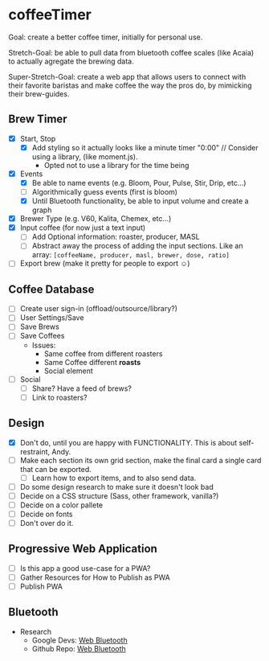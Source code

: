 # coffeeTimer

Goal: create a better coffee timer, initially for personal use.

Stretch-Goal: be able to pull data from bluetooth coffee scales (like Acaia) to actually agregate the brewing data.

Super-Stretch-Goal: create a web app that allows users to connect with their favorite baristas and make coffee the way the pros do, by mimicking their brew-guides.

## Brew Timer

- [x] Start, Stop
    - [x] Add styling so it actually looks like a minute timer "0:00" // Consider using a library, (like moment.js).
        - Opted not to use a library for the time being
- [x] Events
    - [x] Be able to name events (e.g. Bloom, Pour, Pulse, Stir, Drip, etc...)
    - [ ] Algorithmically guess events (first is bloom) 
    - [x] Until Bluetooth functionality, be able to input volume and create a graph
- [x] Brewer Type (e.g. V60, Kalita, Chemex, etc...)
- [x] Input coffee (for now just a text input)
    - [ ] Add Optional information: roaster, producer, MASL
    - [ ] Abstract away the process of adding the input sections. Like an array: ```[coffeeName, producer, masl, brewer, dose, ratio]```
- [ ] Export brew (make it pretty for people to export ☺️)

## Coffee Database

- [ ] Create user sign-in (offload/outsource/library?)
- [ ] User Settings/Save
- [ ] Save Brews
- [ ] Save Coffees
    - Issues:
        - Same coffee from different roasters
        - Same Coffee different **roasts**
        - Social element
- [ ] Social
    - [ ] Share? Have a feed of brews?
    - [ ] Link to roasters?

## Design

- [x] Don't do, until you are happy with FUNCTIONALITY. This is about self-restraint, Andy.
- [ ] Make each section its own grid section, make the final card a single card that can be exported.
    - [ ] Learn how to export items, and to also send data. 
- [ ] Do some design research to make sure it doesn't look bad
- [ ] Decide on a CSS structure (Sass, other framework, vanilla?)
- [ ] Decide on a color pallete
- [ ] Decide on fonts
- [ ] Don't over do it.

## Progressive Web Application
- [ ] Is this app a good use-case for a PWA?
- [ ] Gather Resources for How to Publish as PWA
- [ ] Publish PWA

## Bluetooth

- Research
    - Google Devs: [Web Bluetooth](https://developers.google.com/web/updates/2015/07/interact-with-ble-devices-on-the-web)
    - Github Repo: [Web Bluetooth](https://github.com/WebBluetoothCG/web-bluetooth)
